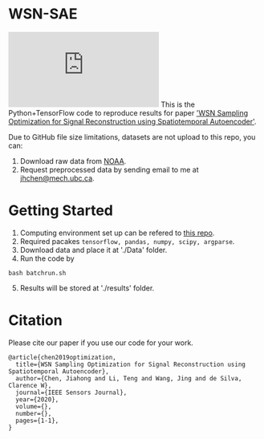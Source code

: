 # WSN-SAE
![GraphicAbstract](https://github.com/JiahongChen/WSN-SAE/edit/master/docs/GraphicAbstract.pdf)
This is the Python+TensorFlow code to reproduce results for paper ['WSN Sampling Optimization for Signal
Reconstruction using Spatiotemporal Autoencoder'](https://ieeexplore.ieee.org/document/9133473).



Due to GitHub file size limitations, datasets are not upload to this repo, you can:
1. Download raw data from [NOAA](https://www.esrl.noaa.gov/psd/data/gridded/data.noaa.oisst.v2.html).
2. Request preprocessed data by sending email to me at jhchen@mech.ubc.ca.


# Getting Started
1. Computing environment set up can be refered to [this repo](https://github.com/JiahongChen/Set-up-deep-learning-frameworks-with-GPU-on-Google-Cloud-Platform). 
2. Required pacakes
```tensorflow, pandas, numpy, scipy, argparse```.
3. Download data and place it at './Data' folder.
4. Run the code by
```
bash batchrun.sh
```
5. Results will be stored at './results' folder.

# Citation
Please cite our paper if you use our code for your work.
```
@article{chen2019optimization,
  title={WSN Sampling Optimization for Signal Reconstruction using Spatiotemporal Autoencoder},
  author={Chen, Jiahong and Li, Teng and Wang, Jing and de Silva, Clarence W},
  journal={IEEE Sensors Journal},
  year={2020},
  volume={},
  number={},
  pages={1-1},
}
```

